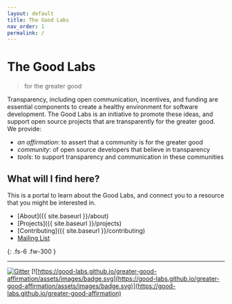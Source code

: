 ```yaml
---
layout: default
title: The Good Labs
nav_order: 1
permalink: /
---
```


# The Good Labs

 > for the greater good

Transparency, including open communication, incentives, and funding are essential
components to create a healthy environment for software development. The Good Labs
is an initiative to promote these ideas, and support open source projects that
are transparently for the greater good. We provide:

 - *an affirmation*: to assert that a community is for the greater good
 - *community*: of open source developers that believe in transparency
 - *tools*: to support transparency and communication in these communities

## What will I find here?

This is a portal to learn about the Good Labs, and connect you to a resource that you might be interested in.

 - [About]({{ site.baseurl }}/about)
 - [Projects]({{ site.baseurl }}/projects)
 - [Contributing]({{ site.baseurl }}/contributing)
 - [Mailing List](https://murmur.csail.mit.edu/groups/good-labs)

{: .fs-6 .fw-300 }

---

[![Gitter](https://badges.gitter.im/good-labs/community.svg)](https://gitter.im/good-labs/community?utm_source=badge&utm_medium=badge&utm_campaign=pr-badge)
[![https://good-labs.github.io/greater-good-affirmation/assets/images/badge.svg](https://good-labs.github.io/greater-good-affirmation/assets/images/badge.svg)](https://good-labs.github.io/greater-good-affirmation)
